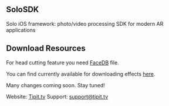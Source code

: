 ## SoloSDK
Solo iOS framework: photo/video processing SDK for modern AR applications

## Download Resources

For head cutting feature you need [FaceDB](https://github.com/tipitltd/SoloSDK/blob/master/Resources/FaceDB) file.

You can find currently available for downloading effects [here](https://github.com/tipitltd/SoloSDK/tree/master/Resources/Effects).

Many changes coming soon. Stay tuned!

Website: [Tipit.tv](https://tipit.tv/)
Support: [support@tipit.tv](support@tipit.tv)
